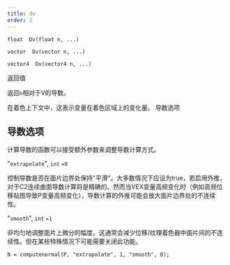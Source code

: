 ```yaml
---
title: dv
order: 2
---
```

`float  Dv(float n, ...)`

`vector  Dv(vector n, ...)`

`vector4  Dv(vector4 n, ...)`

返回值

返回`n`相对于V的导数。

在着色上下文中，这表示变量在着色区域上的变化量。
导数选项

## 导数选项

计算导数的函数可以接受额外参数来调整导数计算方式。

"`extrapolate`",
`int`
`=0`

控制导数是否在面片边界处保持"平滑"。大多数情况下应设为true，若启用外推，对于C2连续曲面导数计算将是精确的。然而当VEX变量高频变化时（例如高频位移贴图导致P变量高频变化），导数计算的外推可能会放大面片边界处的不连续性。

"`smooth`",
`int`
`=1`

非均匀地调整面片上微分的幅度。这通常会减少位移/纹理着色器中面片间的不连续性。但在某些特殊情况下可能需要关闭此功能。

```vex
N = computenormal(P, "extrapolate", 1, "smooth", 0);

```
